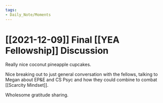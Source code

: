 ```yaml
---
tags:
- Daily_Note/Moments
---
```


# [[2021-12-09]] Final [[YEA Fellowship]] Discussion



Really nice coconut pineapple cupcakes.

Nice breaking out to just general conversation with the fellows, talking to Megan about EP&E and CS Psyc and how they could combine to combat [[Scarcity Mindset]].

Wholesome gratitude sharing.